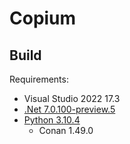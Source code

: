 # Copium

## Build

Requirements:
- Visual Studio 2022 17.3
- [.Net 7.0.100-preview.5](https://dotnet.microsoft.com/en-us/download/dotnet/7.0)
- [Python 3.10.4](https://www.python.org/downloads/)
  - Conan 1.49.0
